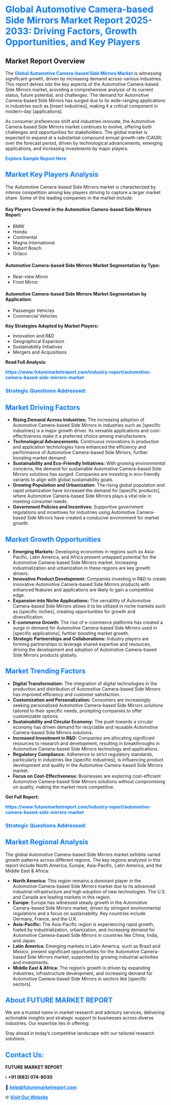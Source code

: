 <h1 style="color: #007BFF;">Global Automotive Camera-based Side Mirrors Market Report 2025-2033: Driving Factors, Growth Opportunities, and Key Players</h1>

<section id="overview">
<h2>Market Report Overview</h2>
<p>The <a href="https://www.futuremarketreport.com/industry-report/automotive-camera-based-side-mirrors-market" style="color: #007BFF; text-decoration: none;"><strong>Global Automotive Camera-based Side Mirrors Market</strong></a> is witnessing significant growth, driven by increasing demand across various industries. This report delves into the key aspects of the Automotive Camera-based Side Mirrors market, providing a comprehensive analysis of its current status, future potential, and challenges. The demand for Automotive Camera-based Side Mirrors has surged due to its wide-ranging applications in industries such as [insert industries], making it a critical component in modern-day [applications].</p>
<p>As consumer preferences shift and industries innovate, the Automotive Camera-based Side Mirrors market continues to evolve, offering both challenges and opportunities for stakeholders. The global market is expected to expand at a substantial compound annual growth rate (CAGR) over the forecast period, driven by technological advancements, emerging applications, and increasing investments by major players.</p>
</section>

<section id="overview">
<p><a href="https://www.futuremarketreport.com/request-sample/reportId=41274" style="color: #007BFF; text-decoration: none;"><strong>Explore Sample Report Here</strong></a></p>
</section>

<section id="key-players">
<h2 style="color: #007BFF;">Market Key Players Analysis</h2>
<p>The Automotive Camera-based Side Mirrors market is characterized by intense competition among key players striving to capture a larger market share. Some of the leading companies in the market include:</p>
<h4>Key Players Covered in the Automotive Camera-based Side Mirrors Report:</h4>
<ul><li>BMW</li><li>Honda</li><li>Continental</li><li>Magna International</li><li>Robert Bosch</li><li>Orlaco</li></ul>
<h4>Automotive Camera-based Side Mirrors Market Segmentation by Type:</h4>
<ul><li>Rear-view Mirror</li><li>Front Mirror</li></ul>

<h4>Automotive Camera-based Side Mirrors Market Segmentation by Application:</h4>
<ul><li>Passenger Vehicles</li><li>Commercial Vehicles</li></ul>
<p><strong>Key Strategies Adopted by Market Players:</strong></p>
<ul>
<li>Innovation and R&D</li>
<li>Geographical Expansion</li>
<li>Sustainability Initiatives</li>
<li>Mergers and Acquisitions</li>
</ul>
</section>

<section>
<p><strong>Read Full Analysis: </strong></p><a href="https://www.futuremarketreport.com/industry-report/automotive-camera-based-side-mirrors-market" style="color: #007BFF; text-decoration: none;"><strong>https://www.futuremarketreport.com/industry-report/automotive-camera-based-side-mirrors-market</strong></a>
<h3 style="color: #007BFF;">Strategic Questions Addressed:</h3>
</section>

<section id="driving-factors">
<h2 style="color: #007BFF;">Market Driving Factors</h2>
<ul>
<li><strong>Rising Demand Across Industries:</strong> The increasing adoption of Automotive Camera-based Side Mirrors in industries such as [specific industries] is a major growth driver. Its versatile applications and cost-effectiveness make it a preferred choice among manufacturers.</li>
<li><strong>Technological Advancements:</strong> Continuous innovations in production and application technologies have enhanced the efficiency and performance of Automotive Camera-based Side Mirrors, further boosting market demand.</li>
<li><strong>Sustainability and Eco-Friendly Initiatives:</strong> With growing environmental concerns, the demand for sustainable Automotive Camera-based Side Mirrors solutions has surged. Companies are investing in eco-friendly variants to align with global sustainability goals.</li>
<li><strong>Growing Population and Urbanization:</strong> The rising global population and rapid urbanization have increased the demand for [specific products], where Automotive Camera-based Side Mirrors plays a vital role in meeting consumer needs.</li>
<li><strong>Government Policies and Incentives:</strong> Supportive government regulations and incentives for industries using Automotive Camera-based Side Mirrors have created a conducive environment for market growth.</li>
</ul>
</section>

<section id="growth-opportunities">
<h2 style="color: #007BFF;">Market Growth Opportunities</h2>
<ul>
<li><strong>Emerging Markets:</strong> Developing economies in regions such as Asia-Pacific, Latin America, and Africa present untapped potential for the Automotive Camera-based Side Mirrors market. Increasing industrialization and urbanization in these regions are key growth drivers.</li>
<li><strong>Innovative Product Development:</strong> Companies investing in R&D to create innovative Automotive Camera-based Side Mirrors products with enhanced features and applications are likely to gain a competitive edge.</li>
<li><strong>Expansion into Niche Applications:</strong> The versatility of Automotive Camera-based Side Mirrors allows it to be utilized in niche markets such as [specific niches], creating opportunities for growth and diversification.</li>
<li><strong>E-commerce Growth:</strong> The rise of e-commerce platforms has created a surge in demand for Automotive Camera-based Side Mirrors used in [specific applications], further boosting market growth.</li>
<li><strong>Strategic Partnerships and Collaborations:</strong> Industry players are forming partnerships to leverage shared expertise and resources, driving the development and adoption of Automotive Camera-based Side Mirrors products globally.</li>
</ul>
</section>

<section id="trending-factors">
<h2 style="color: #007BFF;">Market Trending Factors</h2>
<ul>
<li><strong>Digital Transformation:</strong> The integration of digital technologies in the production and distribution of Automotive Camera-based Side Mirrors has improved efficiency and customer satisfaction.</li>
<li><strong>Customization and Personalization:</strong> Consumers are increasingly seeking personalized Automotive Camera-based Side Mirrors solutions tailored to their specific needs, prompting companies to offer customizable options.</li>
<li><strong>Sustainability and Circular Economy:</strong> The push towards a circular economy has driven demand for recyclable and reusable Automotive Camera-based Side Mirrors solutions.</li>
<li><strong>Increased Investment in R&D:</strong> Companies are allocating significant resources to research and development, resulting in breakthroughs in Automotive Camera-based Side Mirrors technology and applications.</li>
<li><strong>Regulatory Compliance:</strong> Adherence to strict regulatory standards, particularly in industries like [specific industries], is influencing product development and quality in the Automotive Camera-based Side Mirrors market.</li>
<li><strong>Focus on Cost-Effectiveness:</strong> Businesses are exploring cost-efficient Automotive Camera-based Side Mirrors solutions without compromising on quality, making the market more competitive.</li>
</ul>
</section>

<section>
<p><strong>Get Full Report: </strong></p><a href="https://www.futuremarketreport.com/industry-report/automotive-camera-based-side-mirrors-market" style="color: #007BFF; text-decoration: none;"><strong>https://www.futuremarketreport.com/industry-report/automotive-camera-based-side-mirrors-market</strong></a>
<h3 style="color: #007BFF;">Strategic Questions Addressed:</h3>
</section>


<section id="regional-analysis">
<h2 style="color: #007BFF;">Market Regional Analysis</h2>
<p>The global Automotive Camera-based Side Mirrors market exhibits varied growth patterns across different regions. The key regions analyzed in this report include North America, Europe, Asia-Pacific, Latin America, and the Middle East & Africa:</p>
<ul>
<li><strong>North America:</strong> This region remains a dominant player in the Automotive Camera-based Side Mirrors market due to its advanced industrial infrastructure and high adoption of new technologies. The U.S. and Canada are leading markets in this region.</li>
<li><strong>Europe:</strong> Europe has witnessed steady growth in the Automotive Camera-based Side Mirrors market, driven by stringent environmental regulations and a focus on sustainability. Key countries include Germany, France, and the U.K.</li>
<li><strong>Asia-Pacific:</strong> The Asia-Pacific region is experiencing rapid growth, fueled by industrialization, urbanization, and increasing demand for Automotive Camera-based Side Mirrors in countries like China, India, and Japan.</li>
<li><strong>Latin America:</strong> Emerging markets in Latin America, such as Brazil and Mexico, present significant opportunities for the Automotive Camera-based Side Mirrors market, supported by growing industrial activities and investments.</li>
<li><strong>Middle East & Africa:</strong> The region’s growth is driven by expanding industries, infrastructure development, and increasing demand for Automotive Camera-based Side Mirrors in sectors like [specific sectors].</li>
</ul>
</section>

<footer>
<h2 style="color: #007BFF;">About FUTURE MARKET REPORT</h2>
<p>We are a trusted name in market research and advisory services, delivering actionable insights and strategic support to businesses across diverse industries. Our expertise lies in offering:</p>

<p>Stay ahead in today’s competitive landscape with our tailored research solutions.</p>

<h2 style="color: #007BFF;">Contact Us:</h2>
<p><strong>FUTURE MARKET REPORT</strong></p>
<p>📞 <strong>+91 (883) 074-8030</strong></p>
<p>📧 <strong><a href="mailto:help@futuremarketreport.com" style="color: #007BFF;">help@futuremarketreport.com</a></strong></p>
<p>🌐 <strong><a href="https://www.futuremarketreport.com/" style="color: #007BFF;">Visit Our Website</a></strong></p>
</footer>